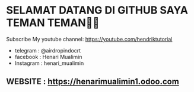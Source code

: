 # SELAMAT DATANG DI GITHUB SAYA TEMAN TEMAN👋👋

Subscribe My youtube channel: https://youtube.com/hendriktutorial

* telegram : @airdropindocrt
* facebook : Henari Mualimin
* Instagram : henari_mualimin

## WEBSITE : https://henarimualimin1.odoo.com

